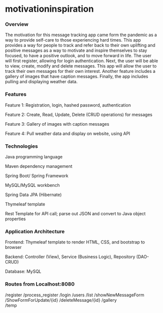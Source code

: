 # motivationinspiration

### Overview
The motivation for this message tracking app came form the pandemic as a way to provide self-care to those experiencing hard times. This app provides a way for people to track and refer back to their own uplifting and positive messages as a way to motivate and inspire themselves to stay focused, to have a positive outlook, and to move forward in life.  The user will first register, allowing for login authentication. Next, the user will be able to view, create, modify and delete messages.   This app will allow the user to track their own messages for their own interest.  Another feature includes a gallery of images that have caption messages.  Finally, the app includes pulling and displaying weather data.  


### Features
Feature 1: Registration, login, hashed password, authentication            

Feature 2: Create, Read, Update, Delete (CRUD operations) for messages      

Feature 3: Gallery of images with caption messages                          

Feature 4: Pull weather data and display on website, using API            


### Technologies
Java programming language

Maven dependency management

Spring Boot/ Spring Framework

MySQL/MySQL workbench

Spring Data JPA (Hibernate)

Thymeleaf template

Rest Template for API call; parse out JSON and convert to Java object properties


### Application Architecture
Frontend: Thymeleaf template to render HTML, CSS, and bootstrap to browser

Backend:  Controller (View), Service (Business Logic), Repository (DAO-CRUD)

Database: MySQL


### Routes from Localhost:8080
/register
/process_register
/login
/users
/list
/showNewMessageForm
/ShowFormForUpdate/{id}
/deleteMessage/{id}
/gallery   
/temp      




